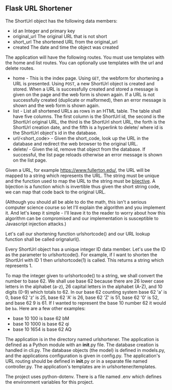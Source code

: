 ##  Flask URL Shortener

The ShortUrl object has the following data members:
  
  * id an Integer and primary key
  * original_url The original URL that is not short
  * short_url The shortened URL from the original_url
  * created The date and time the object was created

The application will have the following routes. You must use templates with the home and list routes. You can optionally use templates with the url and delete routes.

* home - This is the index page. Using `GET`, the webform for shortening a URL is presented. Using `POST`, a new ShortUrl object is created and stored. When a URL is successfully created and stored a message is given on the page and the web form is shown again. If a URL is not successfully created (duplicate or malformed), then an error message is shown and the web form is shown again.
* list - List all shortened URLs as rows in an HTML table. The table shall have five columns. The first column is the ShortUrl id, the second is the ShortUrl original URL, the third is the ShortUrl short URL, the forth is the ShortUrl creation date, and the fifth is a hyperlink to delete/<id> where id is the ShortUrl object's id in the database.
* url/<short_code> - Given the short_code, look up the URL in the database and redirect the web browser to the original URL.
* delete/<id> - Given the id, remove that object from the database. If successful, the list page reloads otherwise an error message is shown on the list page.

Given a URL, for example https://www.fullerton.edu/, the URL will be mapped to a string which represents the URL. The string must be unique and the function used to map the URL to the string must be [bijective](https://en.wikipedia.org/wiki/Bijection). A bijection is a function which is invertible thus given the short string code, we can map that code back to the original URL.

(Although you should all be able to do the math, this isn't a serious computer science course so let I'll explain the algorithm and you implement it. And let's keep it simple - I'll leave it to the reader to worry about how this algorithm can be compromised and our implementation is susceptible to Javascript injection attacks.)

Let's call our shortening function urlshortcode() and our URL lookup function shall be called orignalurl().

Every ShortUrl object has a unique integer ID data member. Let's use the ID as the parameter to urlshortcode(). For example, if I want to shorten the ShortUrl with ID 1 then urlshortcode(1) is called. This returns a string which represents 1.

To map the integer given to urlshortcode() to a string, we shall convert the number to base 62. We shall use base 62 because there are 26 lower case letters in the alphabet (a-z), 26 capital letters in the alphabet (A-Z), and 10 digits (0-9) which totals to 62. In our base 62 counting system base 62 'a' is 0, base 62 'z' is 25, base 62 'A' is 26, base 62 'Z' is 51, base 62 '0' is 52, and base 62 9 is 61. If I wanted to represent the base 10 number 62 it would be `ba`. Here are a few other examples:

* base 10 100 is base 62 bM
* base 10 1000 is base 62 qi
* base 10 1654 is base 62 AQ

The application is in the directory named urlshortener. The application is defined as a Python module with an __init__.py file. The database creation is handled in cli.py. The database objects (the model) is defined in models.py, and the applications configuration is given in config.py. The application's URL routing should be defined in __init__.py or in a separate file named controller.py. The application's templates are in urlshortener/templates.

The project uses python-dotenv. There is a file named .env which defines the environment variables for this project.

 

